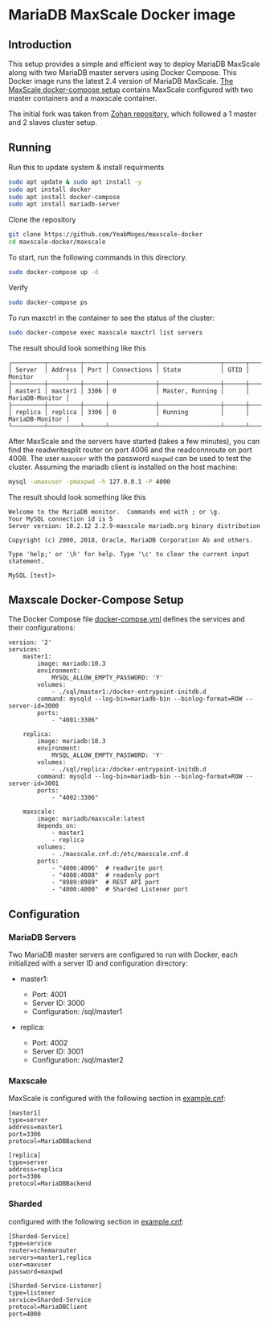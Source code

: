 # MariaDB MaxScale Docker image

## Introduction

This setup provides a simple and efficient way to deploy MariaDB MaxScale along with two MariaDB master servers using Docker Compose.
This Docker image runs the latest 2.4 version of MariaDB MaxScale. 
[The MaxScale docker-compose setup](./maxscale/docker-compose.yml) contains MaxScale
configured with two master containers and a maxscale container.


The initial fork was taken from [Zohan repository](https://github.com/Zohan/maxscale-docker), which followed a 1 master and 2 slaves cluster setup. 

## Running
Run this to update system & install requirments
```sh
sudo apt update & sudo apt install -y
sudo apt install docker
sudo apt install docker-compose
sudo apt install mariadb-server
```

Clone the repository

```sh
git clone https://github.com/YeabMoges/maxscale-docker
cd maxscale-docker/maxscale
```

To start, run the
following commands in this directory.

```sh
sudo docker-compose up -d
```

Verify

```sh
sudo docker-compose ps
```

To run maxctrl in the container to see the status of the cluster:
```sh
sudo docker-compose exec maxscale maxctrl list servers
```

The result should look something like this
```
┌─────────┬─────────┬──────┬─────────────┬─────────────────┬──────┬─────────────────┐
│ Server  │ Address │ Port │ Connections │ State           │ GTID │ Monitor         │
├─────────┼─────────┼──────┼─────────────┼─────────────────┼──────┼─────────────────┤
│ master1 │ master1 │ 3306 │ 0           │ Master, Running │      │ MariaDB-Monitor │
├─────────┼─────────┼──────┼─────────────┼─────────────────┼──────┼─────────────────┤
│ replica │ replica │ 3306 │ 0           │ Running         │      │ MariaDB-Monitor │
└─────────┴─────────┴──────┴─────────────┴─────────────────┴──────┴─────────────────┘
```
After MaxScale and the servers have started (takes a few minutes), you can find
the readwritesplit router on port 4006 and the readconnroute on port 4008. The
user `maxuser` with the password `maxpwd` can be used to test the cluster.
Assuming the mariadb client is installed on the host machine:
```sh
mysql -umaxuser -pmaxpwd -h 127.0.0.1 -P 4000 
```
The result should look something like this
```
Welcome to the MariaDB monitor.  Commands end with ; or \g.
Your MySQL connection id is 5
Server version: 10.2.12 2.2.9-maxscale mariadb.org binary distribution

Copyright (c) 2000, 2018, Oracle, MariaDB Corporation Ab and others.

Type 'help;' or '\h' for help. Type '\c' to clear the current input statement.

MySQL [test]>
```

## Maxscale Docker-Compose Setup
The Docker Compose file [docker-compse.yml](./maxscale/docker-compose.yml) defines the services and their configurations:
```
version: '2'
services:
    master1:
        image: mariadb:10.3
        environment:
            MYSQL_ALLOW_EMPTY_PASSWORD: 'Y'
        volumes:
            - ./sql/master1:/docker-entrypoint-initdb.d
        command: mysqld --log-bin=mariadb-bin --binlog-format=ROW --server-id=3000
        ports:
            - "4001:3306"

    replica:
        image: mariadb:10.3
        environment:
            MYSQL_ALLOW_EMPTY_PASSWORD: 'Y'
        volumes:
            - ./sql/replica:/docker-entrypoint-initdb.d
        command: mysqld --log-bin=mariadb-bin --binlog-format=ROW --server-id=3001
        ports:
            - "4002:3306"

    maxscale:
        image: mariadb/maxscale:latest
        depends_on:
            - master1
            - replica
        volumes:
            - ./maxscale.cnf.d:/etc/maxscale.cnf.d
        ports:
            - "4006:4006"  # readwrite port
            - "4008:4008"  # readonly port
            - "8989:8989"  # REST API port
            - "4000:4000"  # Sharded Listener port
```


## Configuration
### MariaDB Servers
Two MariaDB master servers are configured to run with Docker, each initialized with a server ID and configuration directory:

- master1:
    - Port: 4001
    - Server ID: 3000
    - Configuration: /sql/master1

- replica:
    - Port: 4002
    - Server ID: 3001
    - Configuration: /sql/master2

### Maxscale
MaxScale is configured with the following section in [example.cnf](./maxscale/maxscale.cnf.d/example.cnf):

```
[master1]
type=server
address=master1
port=3306
protocol=MariaDBBackend

[replica]
type=server
address=replica
port=3306
protocol=MariaDBBackend
```

### Sharded 
configured with the following section in [example.cnf](./maxscale/maxscale.cnf.d/example.cnf):

```
[Sharded-Service]
type=service
router=schemarouter
servers=master1,replica
user=maxuser
password=maxpwd

[Sharded-Service-Listener]
type=listener
service=Sharded-Service
protocol=MariaDBClient
port=4000
```





















